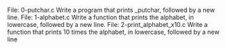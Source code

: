 File: 0-putchar.c Write a program that prints _putchar, followed by a new line.
File: 1-alphabet.c Write a function that prints the alphabet, in lowercase, followed by a new line.
File: 2-print_alphabet_x10.c Write a function that prints 10 times the alphabet, in lowercase, followed by a new line

